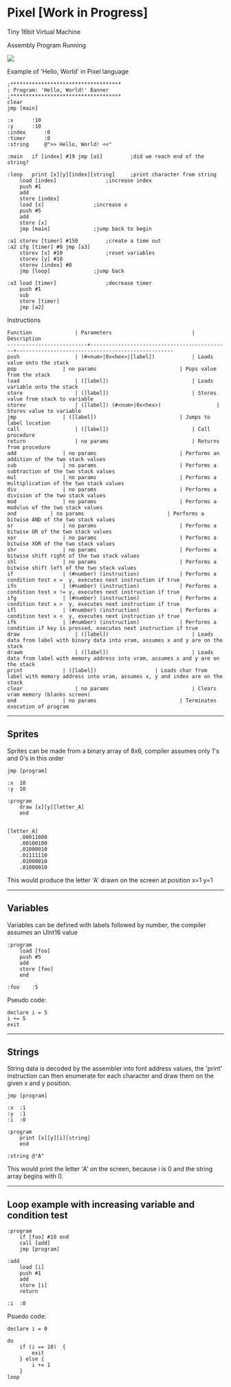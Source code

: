 # Pixel [Work in Progress]
Tiny 16bit Virtual Machine

Assembly Program Running

![](http://i.imgur.com/bPnU768.png)

Example of 'Hello, World' in Pixel language

```
;************************************
; Program: 'Hello, World!' Banner
;************************************
clear
jmp [main]

:x		:10
:y		:10
:index		:0
:timer		:0
:string		@">> Hello, World! <<"

:main	if [index] #19 jmp [a1]			;did we reach end of the string?

:loop	print [x][y][index][string]		;print character from string
	load [index]				;increase index
	push #1
	add
	store [index]
	load [x]				;increase x
	push #5
	add
	store [x]
	jmp [main]				;jump back to begin

:a1	storev [timer] #150			;create a time out
:a2	ifg [timer] #0 jmp [a3]
	storev [x] #10				;reset variables
	storev [y] #10
	storev [index] #0
	jmp [loop]				;jump back

:a3	load [timer]				;decrease timer
	push #1
	sub
	store [timer]
	jmp [a2]
```

Instructions
```
Function	      	  | Parameters                    		| Description
--------------------------+---------------------------------------------+---------------------------------------------------
push 		          | (#<num>|0x<hex>|[label])			| Loads value onto the stack
pop		          | no params			                | Pops value from the stack
load		          | ([label])			                | Loads variable onto the stack
store		          | ([label])			                | Stores value from stack to variable
storev		          | ([label]) (#<num>|0x<hex>)	                | Stores value to variable
jmp		          | ([label])			                | Jumps to label location
call		          | ([label])			                | Call procedure
return		      	  | no params			                | Returns from procedure
add		          | no params			                | Performs an addition of the two stack values
sub		          | no params			                | Performs a subtraction of the two stack values
mul		          | no params			                | Performs a multiplication of the two stack values
div		          | no params			                | Performs a division of the two stack values
mod		          | no params			                | Performs a modulus of the two stack values
and			  | no params			                | Performs a bitwise AND of the two stack values
or		          | no params			                | Performs a bitwise OR of the two stack values
xor		          | no params			                | Performs a bitwise XOR of the two stack values
shr		          | no params			                | Performs a bitwise shift right of the two stack values
shl		          | no params			                | Performs a bitwise shift left of the two stack values
if		          | (#number) (instruction)	      		| Performs a condition test x =  y, executes next instruction if true
ifn		          | (#number) (instruction)	      		| Performs a condition test x != y, executes next instruction if true
ifg		          | (#number) (instruction)	      		| Performs a condition test x >  y, executes next instruction if true
ifl		          | (#number) (instruction)	      		| Performs a condition test x <  y, executes next instruction if true
ifk		          | (#number) (instruction)	      		| Performs a condition if key is pressed, executes next instruction if true
draw		          | ([label])			                | Loads data from label with binary data into vram, assumes x and y are on the stack
drawm		          | ([label])			                | Loads data from label with memory address into vram, assumes x and y are on the stack
print			  | ([label])					| Loads char from label with memory address into vram, assumes x, y and index are on the stack
clear		          | no params			                | Clears vram memory (blanks screen)
end		          | no params 	                  		| Terminates execution of program
```

----------------------------------------------------------------------------------------------------
Sprites
----------------------------------------------------------------------------------------------------
Sprites can be made from a binary array of 8x6, compiler assumes only  1's and 0's in this order
```
jmp [program]

:x	10
:y	10

:program
	draw [x][y][letter_A]
	end


[letter_A]
	.00011000
	.00100100
	.01000010
	.01111110
	.01000010
	.01000010
```
This would produce the letter 'A' drawn on the screen at position x=1 y=1

----------------------------------------------------------------------------------------------------
Variables
----------------------------------------------------------------------------------------------------
Variables can be defined with labels followed by number, the compiler assumes an UInt16 value
```
:program
	load [foo]
	push #5
	add
	store [foo]
	end
		
:foo	:5
```

Pseudo code:
```
declare i = 5
i += 5
exit 
```
----------------------------------------------------------------------------------------------------
Strings
----------------------------------------------------------------------------------------------------
String data is decoded by the assembler into font address values, the 'print' instruction can
then enumerate for each character and draw them on the given x and y position.

```
jmp [program]

:x	:1
:y	:1
:i	:0

:program
	print [x][y][i][string]
	end

:string @"A"
```
This would print the letter 'A' on the screen, because i is 0 and the string array begins with 0.

----------------------------------------------------------------------------------------------------
Loop example with increasing variable and condition test
----------------------------------------------------------------------------------------------------
```
:program
	if [foo] #10 end
	call [add]
	jmp [program]

:add
	load [i]
	push #1
	add
	store [i]
	return

:i	:0
```

Psuedo code:
```
declare i = 0

do
	if (i == 10)  {
		exit
	} else {
		i += 1
	}
loop
```


